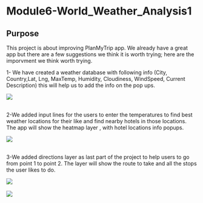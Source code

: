 # Module6-World_Weather_Analysis1
## Purpose
This project is about improving PlanMyTrip app.
We already have a great app but there are a few suggestions we think it is worth trying; here are the imporvment we think worth trying.

1- We have created a weather database with following info (City, Country,Lat, Lng, MaxTemp, Humidity, Cloudiness, WindSpeed, Current Description) this will help us to add the info on the pop ups.<br>

![](https://github.com/4renginy/World_Weather_Analysis/blob/main/weather_database/list.PNG)<br>
<br>

2-We added input lines for the users to enter the temperatures to find best weather locations for their like and find nearby hotels in those locations. The app will show the heatmap layer , with hotel locations info popups.<br>

![](https://github.com/4renginy/World_Weather_Analysis/blob/main/Vacation_Search/WeatherPy_vacation_map.png)<br>
<br>

3-We added directions layer as last part of the project to help users to go from point 1 to point 2. The layer will show the route to take and all the stops the user likes to do.
<br>

![](https://github.com/4renginy/World_Weather_Analysis/blob/main/Vacation_Itinerary/WeatherPy_travel_map.PNG)<br>
<br>
![](https://github.com/4renginy/World_Weather_Analysis/blob/main/Vacation_Itinerary/WeatherPy_travel_map_markers.PNG)<br>
<br>

